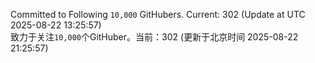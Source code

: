 Committed to Following `10,000` GitHubers. Current: <!-- FOLLOWING_COUNT -->302<!-- FOLLOWING_COUNT --> (Update at UTC <!-- LAST_UPDATED -->2025-08-22 13:25:57<!-- LAST_UPDATED -->)<br>
致力于关注`10,000`个GitHuber。当前：<!-- FOLLOWING_COUNT -->302<!-- FOLLOWING_COUNT --> (更新于北京时间 <!-- LAST_UPDATED_CST -->2025-08-22 21:25:57<!-- LAST_UPDATED_CST -->)
